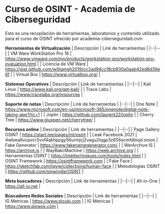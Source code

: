 # Curso de OSINT - Academia de Ciberseguridad
Esto es una recopilación de herramientas, laboratorios y contenido utilizado para el curso de OSINT ofrecido por academia-ciberseguridad.com

**Herramientas de Virtualización**
| Descripción | Link de herramientas |
|--|--|
| VM Ware WorkStation Pro 16 | https://www.vmware.com/mx/products/workstation-pro/workstation-pro-evaluation.html |
| Licencia de VM Ware | https://gist.github.com/williamgh2019/cc2ad94cc18cb930a0aab42ed8d39e6f |
| Virtual Box         | https://www.virtualbox.org/ |

**Sistemas Operativos**
| Descripción | Link de herramientas |
|--|--|
| Kali Linux | https://www.kali.org/get-kali/ |
| Trace Labs | https://www.tracelabs.org/resources |

**Soporte de notas**
| Descripción | Link de herramientas |
|--|--|
| One Note | https://www.microsoft.com/en-us/microsoft-365/onenote/digital-note-taking-app?rtc=1 |
| Joplin | https://github.com/laurent22/joplin |
| Cherry Tree | https://www.giuspen.net/cherrytree/ |

**Recursos online**
| Descripción | Link de herramientas |
|--|--|
| Page Gallery OSINT | https://start.me/pages/int/osint |
| Leak Facebook 2021 | 4wbwa6vcpvcr3vvf4qkhppgy56urmjcj2vagu2iqgp3z656xcmfdbiqd.onion
| Fake Generator | https://www.fakenamegenerator.com/ |
| WerArchive IS | https://archive.is |
| WayBakcMachine | https://web.archive.org |
| Herramientas OSINT | https://inteltechniques.com/tools/index.html |
| OSINT Framework | https://osintframework.com |
| Fake Face | https://sketchfab.com/tqyw/collections/human-face |
| Metodologias OSINT | https://github.com/sinwindie/OSINT |

**Meta buscadores**
| Descripción | Link de herramientas |
|--|--|
| All-in-One | https://all-io.net |

**Búscadores Redes Sociales**
| Descripción | Link de herramientas |
|--|--|
| IG Metricas | https://www.picuki.com |
| IG Metricas | https://www.pixwox.com |

